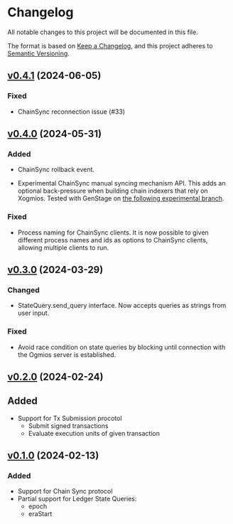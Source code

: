 # Changelog

All notable changes to this project will be documented in this file.

The format is based on [Keep a Changelog](https://keepachangelog.com/en/1.1.0/),
and this project adheres to [Semantic Versioning](https://semver.org/spec/v2.0.0.html).

## [v0.4.1](https://github.com/wowica/xogmios/releases/tag/v0.4.1) (2024-06-05)

### Fixed

- ChainSync reconnection issue (#33)

## [v0.4.0](https://github.com/wowica/xogmios/releases/tag/v0.4.0) (2024-05-31)

### Added

- ChainSync rollback event.

- Experimental ChainSync manual syncing mechanism API. This adds an optional back-pressure when building chain indexers that rely on Xogmios. Tested with GenStage on [the following experimental branch](https://github.com/wowica/xogmios_watcher/tree/chain-indexer).

### Fixed

- Process naming for ChainSync clients. It is now possible to given different process names and ids as options to ChainSync clients, allowing multiple clients to run.

## [v0.3.0](https://github.com/wowica/xogmios/releases/tag/v0.3.0) (2024-03-29)

### Changed

- StateQuery.send_query interface. Now accepts queries as strings from user input.

### Fixed

- Avoid race condition on state queries by blocking until connection with the Ogmios server is established.

## [v0.2.0](https://github.com/wowica/xogmios/releases/tag/v0.2.0) (2024-02-24)

## Added

- Support for Tx Submission procotol
  - Submit signed transactions
  - Evaluate execution units of given transaction

## [v0.1.0](https://github.com/wowica/xogmios/releases/tag/v0.1.0) (2024-02-13)

### Added

- Support for Chain Sync protocol
- Partial support for Ledger State Queries:
  - epoch
  - eraStart
